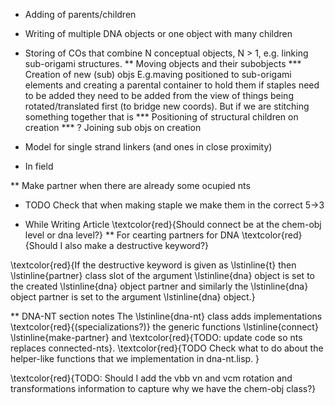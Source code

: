 * Adding of parents/children
* Writing of multiple DNA objects or one object with many children
* Storing of COs that combine N conceptual objects, N > 1, e.g. linking sub-origami structures.
** Moving objects and their subobjects
*** Creation of new (sub) objs
 E.g.maving positioned to sub-origami elements and creating a parental container to hold them if staples need to be added they need to be added from the view of things being rotated/translated first (to bridge new coords). But if we are stitching something together that is 
*** Positioning of structural children on creation 
*** ? Joining sub objs on creation
* Model for single strand linkers (and ones in close proximity)





* In field

** Make partner when there are already some ocupied nts


* TODO Check that when making staple we make them in the correct 5->3 

* While Writing Article
\textcolor{red}{Should connect be at the chem-obj level or dna level?}
** For cearting partners for DNA
\textcolor{red}{Should I also make a destructive keyword?}


 \textcolor{red}{If the destructive keyword is given as \lstinline{t} then \lstinline{partner} class slot of the argument \lstinline{dna} object is set to the created \lstinline{dna} object partner and similarly the \lstinline{dna} object partner is set to the argument \lstinline{dna} object.}
 
 ** DNA-NT section notes
The \lstinline{dna-nt} class adds implementations \textcolor{red}{(specializations?)} the generic functions \lstinline{connect} \lstinline{make-partner} 
 and \textcolor{red}{TODO: update code so nts replaces connected-nts}. \textcolor{red}{TODO Check what to do about the helper-like functions that we implementation in dna-nt.lisp. }

\textcolor{red}{TODO: Should I add the vbb vn and vcm rotation and transformations information to capture why we have the chem-obj class?}

